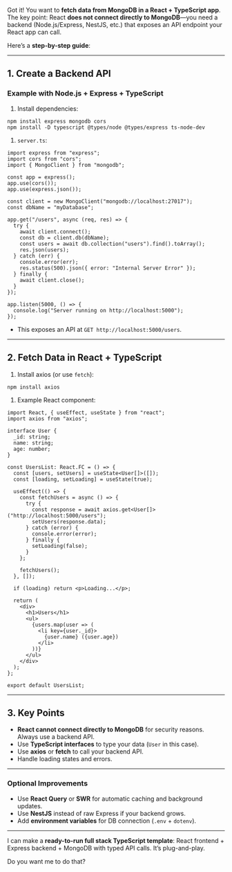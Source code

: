 Got it! You want to **fetch data from MongoDB in a React + TypeScript app**. The key point: React **does not connect directly to MongoDB**—you need a backend (Node.js/Express, NestJS, etc.) that exposes an API endpoint your React app can call.

Here’s a **step-by-step guide**:

------

## **1. Create a Backend API**

### Example with Node.js + Express + TypeScript

1. Install dependencies:

```
npm install express mongodb cors
npm install -D typescript @types/node @types/express ts-node-dev
```

1. `server.ts`:

```
import express from "express";
import cors from "cors";
import { MongoClient } from "mongodb";

const app = express();
app.use(cors());
app.use(express.json());

const client = new MongoClient("mongodb://localhost:27017");
const dbName = "myDatabase";

app.get("/users", async (req, res) => {
  try {
    await client.connect();
    const db = client.db(dbName);
    const users = await db.collection("users").find().toArray();
    res.json(users);
  } catch (err) {
    console.error(err);
    res.status(500).json({ error: "Internal Server Error" });
  } finally {
    await client.close();
  }
});

app.listen(5000, () => {
  console.log("Server running on http://localhost:5000");
});
```

- This exposes an API at `GET http://localhost:5000/users`.

------

## **2. Fetch Data in React + TypeScript**

1. Install axios (or use `fetch`):

```
npm install axios
```

1. Example React component:

```
import React, { useEffect, useState } from "react";
import axios from "axios";

interface User {
  _id: string;
  name: string;
  age: number;
}

const UsersList: React.FC = () => {
  const [users, setUsers] = useState<User[]>([]);
  const [loading, setLoading] = useState(true);

  useEffect(() => {
    const fetchUsers = async () => {
      try {
        const response = await axios.get<User[]>("http://localhost:5000/users");
        setUsers(response.data);
      } catch (error) {
        console.error(error);
      } finally {
        setLoading(false);
      }
    };

    fetchUsers();
  }, []);

  if (loading) return <p>Loading...</p>;

  return (
    <div>
      <h1>Users</h1>
      <ul>
        {users.map(user => (
          <li key={user._id}>
            {user.name} ({user.age})
          </li>
        ))}
      </ul>
    </div>
  );
};

export default UsersList;
```

------

## **3. Key Points**

- **React cannot connect directly to MongoDB** for security reasons. Always use a backend API.
- Use **TypeScript interfaces** to type your data (`User` in this case).
- Use **axios** or **fetch** to call your backend API.
- Handle loading states and errors.

------

### **Optional Improvements**

- Use **React Query** or **SWR** for automatic caching and background updates.
- Use **NestJS** instead of raw Express if your backend grows.
- Add **environment variables** for DB connection (`.env` + `dotenv`).

------

I can make a **ready-to-run full stack TypeScript template**: React frontend + Express backend + MongoDB with typed API calls. It’s plug-and-play.

Do you want me to do that?